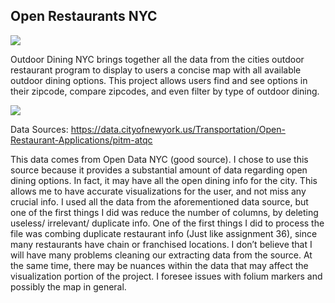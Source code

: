 ## Open Restaurants NYC

![](https://i.imgur.com/44UuPew.jpg)



Outdoor Dining NYC brings together all the data from the cities outdoor restaurant program to display to users a concise map with all available outdoor dining options. This project allows users find and see options in their zipcode, compare zipcodes, and even filter by type of outdoor dining.

![](https://i.imgur.com/00pUWv0.png)


Data Sources:
https://data.cityofnewyork.us/Transportation/Open-Restaurant-Applications/pitm-atqc

This data comes from Open Data NYC (good source). I chose to use this source because it provides a substantial amount of data regarding open dining options. In fact, it may have all the open dining info for the city. This allows me to have accurate visualizations for the user, and not miss any crucial info. 
I used all the data from the aforementioned data source,  but one of the first things I did was reduce the number of columns, by deleting useless/ irrelevant/ duplicate info.
One of the first things I did to process the file was combing duplicate restaurant info (Just like assignment 36), since many restaurants have chain or franchised locations.
I don’t believe that I will have many problems cleaning our extracting data from the source. At the same time, there may be nuances within the data that may affect the visualization portion of the project. I foresee issues with folium markers and possibly the map in general.

